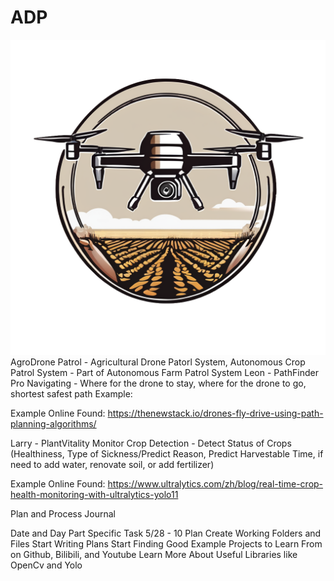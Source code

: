 # ADP
![Logo](/Logo/v0.1.png)
AgroDrone Patrol - Agricultural Drone Patorl System, Autonomous Crop Patrol System - Part of Autonomous Farm Patrol System
Leon - PathFinder Pro
Navigating - Where for the drone to stay, where for the drone to go, shortest safest path
Example:

Example Online Found:
https://thenewstack.io/drones-fly-drive-using-path-planning-algorithms/

Larry - PlantVitality Monitor
Crop Detection - Detect Status of Crops (Healthiness, Type of Sickness/Predict Reason, Predict Harvestable Time, if need to add water, renovate soil, or add fertilizer)

Example Online Found:
https://www.ultralytics.com/zh/blog/real-time-crop-health-monitoring-with-ultralytics-yolo11

Plan and Process Journal

Date and Day
Part
Specific Task
5/28 - 10
Plan
Create Working Folders and Files
Start Writing Plans
Start Finding Good Example Projects to Learn From on Github, Bilibili, and Youtube
Learn More About Useful Libraries like OpenCv and Yolo

